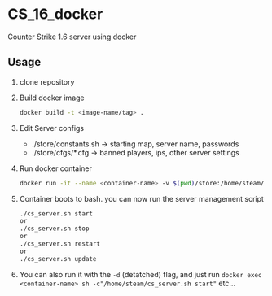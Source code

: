 # CS_16_docker

Counter Strike 1.6 server using docker

## Usage

1. clone repository

2. Build docker image
    ```bash
    docker build -t <image-name/tag> .
    ```

3. Edit Server configs
    - ./store/constants.sh -> starting map, server name, passwords
    - ./store/cfgs/*.cfg -> banned players, ips, other server settings

4. Run docker container
    ```bash
    docker run -it --name <container-name> -v $(pwd)/store:/home/steam/store/ -v $(pwd)/scripts:/home/steam/scripts -p 27015:27015 -p 27015:27015/udp <image-name/tag>
    ```

5. Container boots to bash. you can now run the server management script
    ```bash
    ./cs_server.sh start
    or
    ./cs_server.sh stop
    or
    ./cs_server.sh restart
    or
    ./cs_server.sh update
    ```

6. You can also run it with the `-d` (detatched) flag, and just run `docker exec <container-name> sh -c"/home/steam/cs_server.sh start"` etc...
